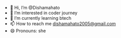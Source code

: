 - 👋 Hi, I’m @Dishamahato
- 👀 I’m interested in coder journey 
- 🌱 I’m currently learning btech 
- 📫 How to reach me dishamahato2005@gmail.com
- 😄 Pronouns: she


<!---
Dishamahato/Dishamahato is a ✨ special ✨ repository because its `README.md` (this file) appears on your GitHub profile.
You can click the Preview link to take a look at your changes.
--->
